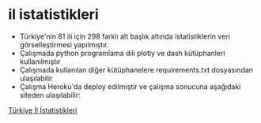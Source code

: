 # il istatistikleri
* Türkiye'nin 81 ili için 298 farklı alt başlık altında istatistiklerin veri görselleştirmesi yapılmıştır.
* Çalışmada python programlama dili plotly ve dash kütüphanleri kullanılmıştır
* Çalışmada kullanılan diğer kütüphanelere requirements.txt dosyasından ulaşılabilir
* Çalışma Heroku'da deploy edilmiştir ve çalışma sonucuna aşağıdaki siteden ulaşılabilir:

[Türkiye İl İstatistikleri](https://ilistatistikleritrakyaka250921.herokuapp.com/)

